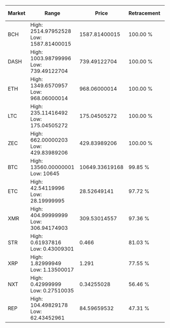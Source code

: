 | Market | Range | Price| Retracement | Doubles to 50% |
| --- | --- | --- | --- | --- |
| BCH | High: 2514.97952528<br />Low: 1587.81400015 | 1587.81400015 | 100.00 % | 1.29 |
| DASH | High: 1003.98799996<br />Low: 739.49122704 | 739.49122704 | 100.00 % | 1.18 |
| ETH | High: 1349.6570957<br />Low: 968.06000014 | 968.06000014 | 100.00 % | 1.20 |
| LTC | High: 235.11416492<br />Low: 175.04505272 | 175.04505272 | 100.00 % | 1.17 |
| ZEC | High: 662.00000203<br />Low: 429.83989206 | 429.83989206 | 100.00 % | 1.27 |
| BTC | High: 13560.00000001<br />Low: 10645 | 10649.33619168 | 99.85 % | 1.14 |
| ETC | High: 42.54119996<br />Low: 28.19999995 | 28.52649141 | 97.72 % | 1.24 |
| XMR | High: 404.99999999<br />Low: 306.94174903 | 309.53014557 | 97.36 % | 1.15 |
| STR | High: 0.61937816<br />Low: 0.43009301 | 0.466 | 81.03 % | 1.13 |
| XRP | High: 1.82999949<br />Low: 1.13500017 | 1.291 | 77.55 % | 1.15 |
| NXT | High: 0.42999999<br />Low: 0.27510035 | 0.34255028 | 56.46 % | 1.03 |
| REP | High: 104.49829178<br />Low: 62.43452961 | 84.59659532 | 47.31 % | 0.00 |

